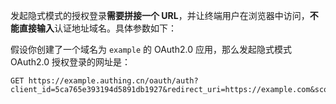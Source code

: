 <IntegrationDetailCard title="拼接登录授权链接">

发起隐式模式的授权登录**需要拼接一个 URL**，并让终端用户在浏览器中访问，**不能直接输入**认证地址域名。具体参数如下：

<ApiMethodSpec method="get" host="https://<你的应用域名>.authing.cn" path="/oauth/auth" summary="拼接一个链接并让终端用户在浏览器中访问，发起 OAuth2.0 授权登录请求。" description="发起授权需要拼接一个用来授权的 URL，并让终端用户在浏览器中访问，具体参数如下：">
<template slot="queryParams">
<ApiMethodParam name="client_id" type="string" required description="应用 ID" />
<ApiMethodParam name="redirect_uri" type="string" required>

回调链接，用户在 OP 认证成功后，OP 会将 access_token 以 URL hash 的形式发送到这个地址。这个值**必须**出现在控制台配置的**回调地址**中，否则 OP 不允许向该地址回调。

</ApiMethodParam>
<ApiMethodParam name="scope" type="string" required>

需要请求的权限，暂未实现，请填写 user。

</ApiMethodParam>
<ApiMethodParam name="response_type" type="string" required>

返回类型，请填写 `token`。含义为认证成功后，OP 返回 AccessToken。

</ApiMethodParam>
<ApiMethodParam name="state" type="string" required>

一个随机字符串，用于防范 CSRF 攻击，如果 response 中的 state 值和发送请求之前设置的 state 值不同，说明受到攻击。

</ApiMethodParam>
</template>
</ApiMethodSpec>

假设你创建了一个域名为 `example` 的 OAuth2.0 应用，那么发起隐式模式 OAuth2.0 授权登录的网址是：

```
GET https://example.authing.cn/oauth/auth?client_id=5ca765e393194d5891db1927&redirect_uri=https://example.com&scope=user&response_type=token&state=6223573295
```

</IntegrationDetailCard>
